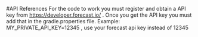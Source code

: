 #API References
For the code to work you must register and obtain a API key from
https://developer.forecast.io/ .
Once you get the API key you must add that in the gradle.properties file.
Example:
MY_PRIVATE_API_KEY=12345 ,
use your forecast api key instead of 12345
